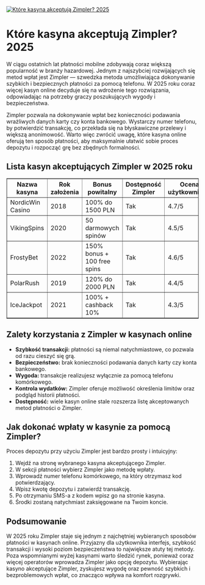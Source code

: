 [![Które kasyna akceptują Zimpler? 2025](https://123-caf.pages.dev/gitsignup.png)](https://vrmoo.ru/Bt82HjjY)

<h1>Które kasyna akceptują Zimpler? 2025</h1> <p>W ciągu ostatnich lat płatności mobilne zdobywają coraz większą popularność w branży hazardowej. Jednym z najszybciej rozwijających się metod wpłat jest Zimpler — szwedzka metoda umożliwiająca dokonywanie szybkich i bezpiecznych płatności za pomocą telefonu. W 2025 roku coraz więcej kasyn online decyduje się na wdrożenie tego rozwiązania, odpowiadając na potrzeby graczy poszukujących wygody i bezpieczeństwa.</p> <p>Zimpler pozwala na dokonywanie wpłat bez konieczności podawania wrażliwych danych karty czy konta bankowego. Wystarczy numer telefonu, by potwierdzić transakcję, co przekłada się na błyskawiczne przelewy i większą anonimowość. Warto więc zwrócić uwagę, które kasyna online oferują ten sposób płatności, aby maksymalnie ułatwić sobie proces depozytu i rozpocząć grę bez zbędnych formalności.</p>  <h2>Lista kasyn akceptujących Zimpler w 2025 roku</h2> <table border="1" cellpadding="8" cellspacing="0" style="border-collapse: collapse; width: 100%;">   <thead>     <tr>       <th>Nazwa kasyna</th>       <th>Rok założenia</th>       <th>Bonus powitalny</th>       <th>Dostępność Zimpler</th>       <th>Ocena użytkowników</th>     </tr>   </thead>   <tbody>     <tr>       <td>NordicWin Casino</td>       <td>2018</td>       <td>100% do 1500 PLN</td>       <td>Tak</td>       <td>4.7/5</td>     </tr>     <tr>       <td>VikingSpins</td>       <td>2020</td>       <td>50 darmowych spinów</td>       <td>Tak</td>       <td>4.5/5</td>     </tr>     <tr>       <td>FrostyBet</td>       <td>2022</td>       <td>150% bonus + 100 free spins</td>       <td>Tak</td>       <td>4.6/5</td>     </tr>     <tr>       <td>PolarRush</td>       <td>2019</td>       <td>120% do 2000 PLN</td>       <td>Tak</td>       <td>4.4/5</td>     </tr>     <tr>       <td>IceJackpot</td>       <td>2021</td>       <td>100% + cashback 10%</td>       <td>Tak</td>       <td>4.3/5</td>     </tr>   </tbody> </table>  <h2>Zalety korzystania z Zimpler w kasynach online</h2> <ul>   <li><strong>Szybkość transakcji:</strong> płatności są niemal natychmiastowe, co pozwala od razu cieszyć się grą.</li>   <li><strong>Bezpieczeństwo:</strong> brak konieczności podawania danych karty czy konta bankowego.</li>   <li><strong>Wygoda:</strong> transakcje realizujesz wyłącznie za pomocą telefonu komórkowego.</li>   <li><strong>Kontrola wydatków:</strong> Zimpler oferuje możliwość określenia limitów oraz podgląd historii płatności.</li>   <li><strong>Dostępność:</strong> wiele kasyn online stale rozszerza listę akceptowanych metod płatności o Zimpler.</li> </ul>  <h2>Jak dokonać wpłaty w kasynie za pomocą Zimpler?</h2> <p>Proces depozytu przy użyciu Zimpler jest bardzo prosty i intuicyjny:</p> <ol>   <li>Wejdź na stronę wybranego kasyna akceptującego Zimpler.</li>   <li>W sekcji płatności wybierz Zimpler jako metodę wpłaty.</li>   <li>Wprowadź numer telefonu komórkowego, na który otrzymasz kod potwierdzający.</li>   <li>Wpisz kwotę depozytu i zatwierdź transakcję.</li>   <li>Po otrzymaniu SMS-a z kodem wpisz go na stronie kasyna.</li>   <li>Środki zostaną natychmiast zaksięgowane na Twoim koncie.</li> </ol>  <h2>Podsumowanie</h2> <p>W 2025 roku Zimpler staje się jednym z najchętniej wybieranych sposobów płatności w kasynach online. Przyjazny dla użytkownika interfejs, szybkość transakcji i wysoki poziom bezpieczeństwa to największe atuty tej metody. Poza wspomnianymi wyżej kasynami warto śledzić rynek, ponieważ coraz więcej operatorów wprowadza Zimpler jako opcję depozytu. Wybierając kasyno akceptujące Zimpler, zyskujesz wygodę oraz pewność szybkich i bezproblemowych wpłat, co znacząco wpływa na komfort rozgrywki.</p>